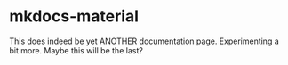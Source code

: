 # mkdocs-material
This does indeed be yet ANOTHER documentation page. Experimenting a bit more. Maybe this will be the last?
